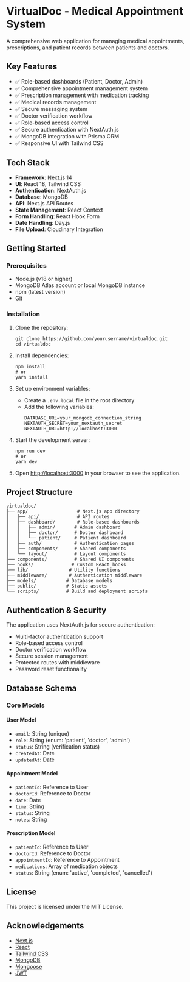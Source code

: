 # VirtualDoc - Medical Appointment System

A comprehensive web application for managing medical appointments, prescriptions, and patient records between patients and doctors.

## Key Features

- ✅ Role-based dashboards (Patient, Doctor, Admin)
- ✅ Comprehensive appointment management system
- ✅ Prescription management with medication tracking
- ✅ Medical records management
- ✅ Secure messaging system
- ✅ Doctor verification workflow
- ✅ Role-based access control
- ✅ Secure authentication with NextAuth.js
- ✅ MongoDB integration with Prisma ORM
- ✅ Responsive UI with Tailwind CSS

## Tech Stack

- **Framework**: Next.js 14
- **UI**: React 18, Tailwind CSS
- **Authentication**: NextAuth.js
- **Database**: MongoDB
- **API**: Next.js API Routes
- **State Management**: React Context
- **Form Handling**: React Hook Form
- **Date Handling**: Day.js
- **File Upload**: Cloudinary Integration

## Getting Started

### Prerequisites

- Node.js (v18 or higher)
- MongoDB Atlas account or local MongoDB instance
- npm (latest version)
- Git

### Installation

1. Clone the repository:
   ```
   git clone https://github.com/yourusername/virtualdoc.git
   cd virtualdoc
   ```

2. Install dependencies:
   ```
   npm install
   # or
   yarn install
   ```

3. Set up environment variables:
   - Create a `.env.local` file in the root directory
   - Add the following variables:
     ```
     DATABASE_URL=your_mongodb_connection_string
     NEXTAUTH_SECRET=your_nextauth_secret
     NEXTAUTH_URL=http://localhost:3000
     ```

4. Start the development server:
   ```
   npm run dev
   # or
   yarn dev
   ```

5. Open [http://localhost:3000](http://localhost:3000) in your browser to see the application.

## Project Structure

```
virtualdoc/
├── app/                  # Next.js app directory
│   ├── api/              # API routes
│   ├── dashboard/        # Role-based dashboards
│   │   ├── admin/       # Admin dashboard
│   │   ├── doctor/      # Doctor dashboard
│   │   └── patient/     # Patient dashboard
│   ├── auth/            # Authentication pages
│   ├── components/      # Shared components
│   └── layout/          # Layout components
├── components/          # Shared UI components
├── hooks/              # Custom React hooks
├── lib/               # Utility functions
├── middleware/        # Authentication middleware
├── models/           # Database models
├── public/           # Static assets
└── scripts/          # Build and deployment scripts
```

## Authentication & Security

The application uses NextAuth.js for secure authentication:

- Multi-factor authentication support
- Role-based access control
- Doctor verification workflow
- Secure session management
- Protected routes with middleware
- Password reset functionality

## Database Schema

### Core Models

#### User Model
- `email`: String (unique)
- `role`: String (enum: 'patient', 'doctor', 'admin')
- `status`: String (verification status)
- `createdAt`: Date
- `updatedAt`: Date

#### Appointment Model
- `patientId`: Reference to User
- `doctorId`: Reference to Doctor
- `date`: Date
- `time`: String
- `status`: String
- `notes`: String

#### Prescription Model
- `patientId`: Reference to User
- `doctorId`: Reference to Doctor
- `appointmentId`: Reference to Appointment
- `medications`: Array of medication objects
- `status`: String (enum: 'active', 'completed', 'cancelled')

## License

This project is licensed under the MIT License.

## Acknowledgements

- [Next.js](https://nextjs.org/)
- [React](https://reactjs.org/)
- [Tailwind CSS](https://tailwindcss.com/)
- [MongoDB](https://www.mongodb.com/)
- [Mongoose](https://mongoosejs.com/)
- [JWT](https://jwt.io/)
